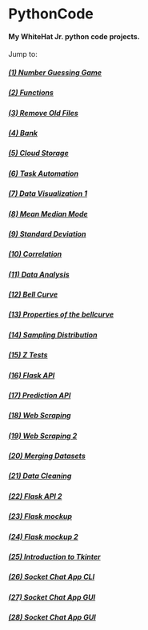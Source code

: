 # PythonCode
#### My WhiteHat Jr. python code projects.

Jump to:
##### [(1) Number Guessing Game](001-C97-NumberGuessingGame)
##### [(2) Functions](002-C98-Functions)
##### [(3) Remove Old Files](003-C99-RemoveOldFiles)
##### [(4) Bank](004-C100-Bank)
##### [(5) Cloud Storage](005-C101-CloudStorage)
##### [(6) Task Automation](006-C102-TaskAutomation)
##### [(7) Data Visualization 1](007-C103-DataVisualization-1)
##### [(8) Mean Median Mode](008-C104-MeanMedianMode)
##### [(9) Standard Deviation](009-C105-StandardDeviation)
##### [(10) Correlation](010-C106-Correlation)
##### [(11) Data Analysis](011-C107-DataAnalysis)
##### [(12) Bell Curve](012-C108-BellCurve)
##### [(13) Properties of the bellcurve](013-C109-BellCurve-2)
##### [(14) Sampling Distribution](014-C110-SamplingDistribution)
##### [(15) Z Tests](015-C111-ZTests)
##### [(16) Flask API](016-C124-FlaskAPI)
##### [(17) Prediction API](017-C125-PredictionAPI)
##### [(18) Web Scraping](018-C127-WebScraping)
##### [(19) Web Scraping 2](019-C128-WebScraping2)
##### [(20) Merging Datasets](020-C129-MergingDatasets)
##### [(21) Data Cleaning](021-C130-DataCleaning)
##### [(22) Flask API 2](022-C136-FlaskAPI)
##### [(23) Flask mockup](023-C141-FlaskMockup)
##### [(24) Flask mockup 2](024-C142-FlaskMockup2)
##### [(25) Introduction to Tkinter](025-C201-IntroductionToTkinter)
##### [(26) Socket Chat App CLI](026-C199-C200-SocketClientServer)
##### [(27) Socket Chat App GUI](027-C202-GUIChat1)
##### [(28) Socket Chat App GUI](027-C203-GUIChat2)